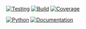 
[![Testing](https://github.com/haniffalab/adia/actions/workflows/ci.yml/badge.svg)](https://github.com/haniffalab/adia/actions/workflows/ci.yml)
[![Build](https://github.com/haniffalab/adia/actions/workflows/docker-builds.yml/badge.svg)](https://github.com/haniffalab/adia/actions/workflows/docker-builds.yml)
[![Coverage](https://codecov.io/gh/haniffalab/adia/branch/main/graph/badge.svg?token=SM1J6FVZ5C)](https://codecov.io/gh/haniffalab/adia)

[![Python](https://img.shields.io/badge/python-3.8-blue)](https://python.org)
[![Documentation](https://img.shields.io/badge/Documentation-almost%20done-blue)](https://pylover.github.io/adia/docs/latest/html/)

